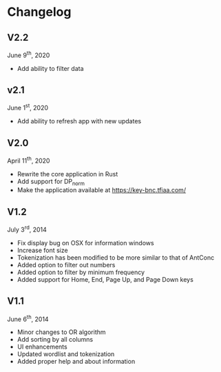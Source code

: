 # Changelog

## V2.2

June 9<sup>th</sup>, 2020
- Add ability to filter data

## v2.1
June 1<sup>st</sup>, 2020
- Add ability to refresh app with new updates

## V2.0

April 11<sup>th</sup>, 2020
- Rewrite the core application in Rust
- Add support for DP<sub>norm</sub>
- Make the application available at https://key-bnc.tfiaa.com/

## V1.2

July 3<sup>rd</sup>, 2014
- Fix display bug on OSX for information windows
- Increase font size
- Tokenization has been modified to be more similar to that of AntConc
- Added option to filter out numbers
- Added option to filter by minimum frequency
- Added support for Home, End, Page Up, and Page Down keys

## V1.1

June 6<sup>th</sup>, 2014
- Minor changes to OR algorithm
- Add sorting by all columns
- UI enhancements
- Updated wordlist and tokenization
- Added proper help and about information
